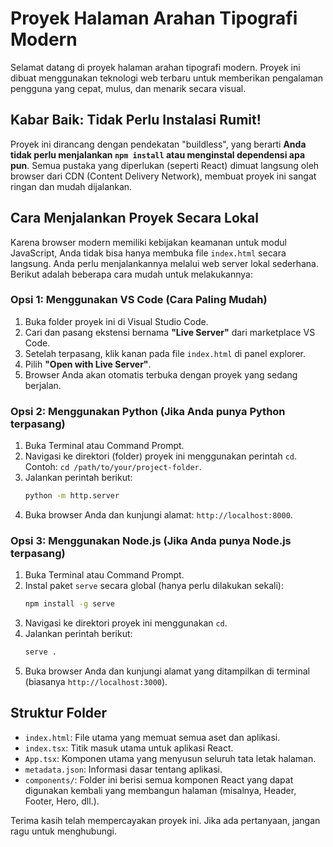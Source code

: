 # Proyek Halaman Arahan Tipografi Modern

Selamat datang di proyek halaman arahan tipografi modern. Proyek ini dibuat menggunakan teknologi web terbaru untuk memberikan pengalaman pengguna yang cepat, mulus, dan menarik secara visual.

## Kabar Baik: Tidak Perlu Instalasi Rumit!

Proyek ini dirancang dengan pendekatan "buildless", yang berarti **Anda tidak perlu menjalankan `npm install` atau menginstal dependensi apa pun**. Semua pustaka yang diperlukan (seperti React) dimuat langsung oleh browser dari CDN (Content Delivery Network), membuat proyek ini sangat ringan dan mudah dijalankan.

## Cara Menjalankan Proyek Secara Lokal

Karena browser modern memiliki kebijakan keamanan untuk modul JavaScript, Anda tidak bisa hanya membuka file `index.html` secara langsung. Anda perlu menjalankannya melalui web server lokal sederhana. Berikut adalah beberapa cara mudah untuk melakukannya:

### Opsi 1: Menggunakan VS Code (Cara Paling Mudah)

1.  Buka folder proyek ini di Visual Studio Code.
2.  Cari dan pasang ekstensi bernama **"Live Server"** dari marketplace VS Code.
3.  Setelah terpasang, klik kanan pada file `index.html` di panel explorer.
4.  Pilih **"Open with Live Server"**.
5.  Browser Anda akan otomatis terbuka dengan proyek yang sedang berjalan.

### Opsi 2: Menggunakan Python (Jika Anda punya Python terpasang)

1.  Buka Terminal atau Command Prompt.
2.  Navigasi ke direktori (folder) proyek ini menggunakan perintah `cd`. Contoh: `cd /path/to/your/project-folder`.
3.  Jalankan perintah berikut:
    ```bash
    python -m http.server
    ```
4.  Buka browser Anda dan kunjungi alamat: `http://localhost:8000`.

### Opsi 3: Menggunakan Node.js (Jika Anda punya Node.js terpasang)

1.  Buka Terminal atau Command Prompt.
2.  Instal paket `serve` secara global (hanya perlu dilakukan sekali):
    ```bash
    npm install -g serve
    ```
3.  Navigasi ke direktori proyek ini menggunakan `cd`.
4.  Jalankan perintah berikut:
    ```bash
    serve .
    ```
5.  Buka browser Anda dan kunjungi alamat yang ditampilkan di terminal (biasanya `http://localhost:3000`).

## Struktur Folder

-   `index.html`: File utama yang memuat semua aset dan aplikasi.
-   `index.tsx`: Titik masuk utama untuk aplikasi React.
-   `App.tsx`: Komponen utama yang menyusun seluruh tata letak halaman.
-   `metadata.json`: Informasi dasar tentang aplikasi.
-   `components/`: Folder ini berisi semua komponen React yang dapat digunakan kembali yang membangun halaman (misalnya, Header, Footer, Hero, dll.).

Terima kasih telah mempercayakan proyek ini. Jika ada pertanyaan, jangan ragu untuk menghubungi.

